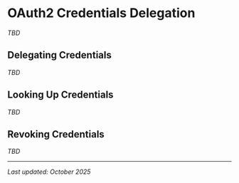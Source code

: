 # OAuth2 Credentials Delegation

_TBD_

## Delegating Credentials

_TBD_

## Looking Up Credentials

_TBD_

## Revoking Credentials

_TBD_

---

*Last updated: October 2025*

